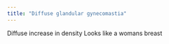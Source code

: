 ```yaml
---
title: "Diffuse glandular gynecomastia"
---
```

Diffuse increase in density
Looks like a womans breast


